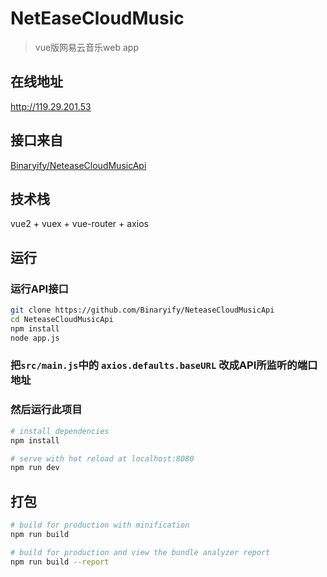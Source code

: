 # NetEaseCloudMusic

> vue版网易云音乐web app

## 在线地址
http://119.29.201.53

## 接口来自
[Binaryify/NeteaseCloudMusicApi](https://github.com/Binaryify/NeteaseCloudMusicApi)

## 技术栈
vue2 + vuex + vue-router + axios

## 运行

### 运行API接口

``` bash
git clone https://github.com/Binaryify/NeteaseCloudMusicApi
cd NeteaseCloudMusicApi
npm install
node app.js
```
### 把`src/main.js`中的 `axios.defaults.baseURL` 改成API所监听的端口地址

### 然后运行此项目 

``` bash
# install dependencies
npm install

# serve with hot reload at localhost:8080
npm run dev
```

## 打包
``` bash
# build for production with minification
npm run build

# build for production and view the bundle analyzer report
npm run build --report
```



